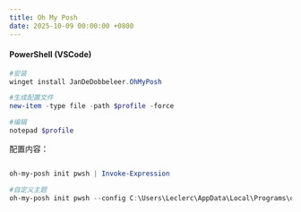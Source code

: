 ```yaml
---
title: Oh My Posh
date: 2025-10-09 00:00:00 +0800
---
```

#### PowerShell (VSCode)

```powershell
#安装
winget install JanDeDobbeleer.OhMyPosh

#生成配置文件
new-item -type file -path $profile -force

#编辑
notepad $profile
```

配置内容：
```powershell

oh-my-posh init pwsh | Invoke-Expression

#自定义主题
oh-my-posh init pwsh --config C:\Users\Leclerc\AppData\Local\Programs\oh-my-posh\themes\blue-owl.omp.json | Invoke-Expression

```

